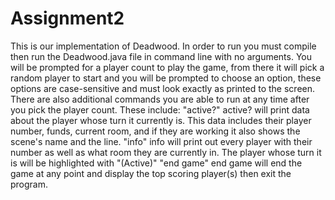 # Assignment2
This is our implementation of Deadwood.
In order to run you must compile then run the Deadwood.java file in command line with no arguments.
You will be prompted for a player count to play the game, from there it will pick a random player to start and you will be prompted to choose an option, these options are case-sensitive and must look exactly as printed to the screen.
There are also additional commands you are able to run at any time after you pick the player count.
These include:
    "active?"
        active? will print data about the player whose turn it currently is. This data includes their player number, funds, current room, and if they are working it also shows the scene's name and the line.
    "info"
        info will print out every player with their number as well as what room they are currently in. The player whose turn it is will be highlighted with "(Active)"
    "end game"
        end game will end the game at any point and display the top scoring player(s) then exit the program.